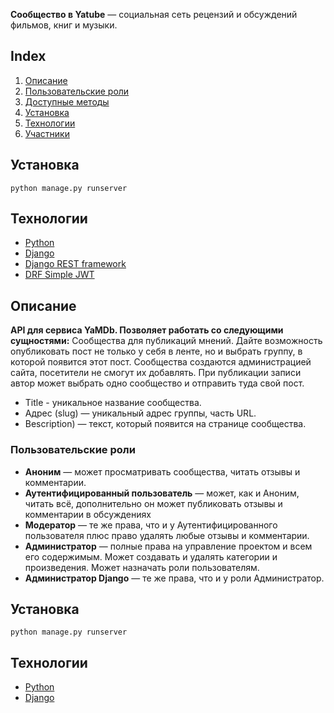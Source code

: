 **Сообщество в Yatube** — социальная сеть рецензий и обсуждений фильмов, книг и музыки. 


## Index
1. [Описание](#описание)
2. [Пользовательские роли](#пользовательские-роли)
5. [Доступные методы](#доступные-методы)
6. [Установка](#установка)
7. [Технологии](#технологии)
8. [Участники](#участники)


## Установка
```
python manage.py runserver
```
## Технологии
- [Python](https://www.python.org/)
- [Django](https://www.djangoproject.com/)
- [Django REST framework](https://www.django-rest-framework.org/)
- [DRF Simple JWT](https://django-rest-framework-simplejwt.readthedocs.io/en/latest/)


## Описание

**API для сервиса YaMDb. Позволяет работать со следующими сущностями:**
Сообщества для публикаций мнений. Дайте возможность опубликовать пост не только у себя в ленте, но и выбрать группу, в которой появится этот пост. Сообщества создаются администрацией сайта, посетители не смогут их добавлять. При публикации записи автор может выбрать одно сообщество и отправить туда свой пост.

  - Title - уникальное название сообщества.
  - Адрес (slug) — уникальный адрес группы, часть URL.
  - Вescription) — текст, который появится на странице сообщества.

   
### Пользовательские роли

- **Аноним** — может просматривать сообщества, читать отзывы и комментарии.
- **Аутентифицированный пользователь** — может, как и Аноним, читать всё, дополнительно он может 
публиковать отзывы и комментарии в обсуждениях 
- **Модератор** — те же права, что и у Аутентифицированного пользователя плюс право удалять любые отзывы и комментарии.
- **Администратор** — полные права на управление проектом и всем его содержимым. 
Может создавать и удалять категории и произведения. Может назначать роли пользователям.
- **Администратор Django** — те же права, что и у роли Администратор.


## Установка
```
python manage.py runserver
```


## Технологии
- [Python](https://www.python.org/)
- [Django](https://www.djangoproject.com/)
